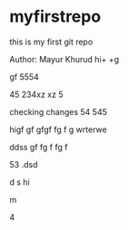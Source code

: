 # myfirstrepo
this is my first git repo
<br>

Author: Mayur Khurud
hi+
+g

gf
5554

45
234xz
xz
5


checking changes
54
545

higf
gf
gfgf
fg
f
g
wrterwe



ddss
gf
fg
f
fg
f

53
.dsd

d
s
hi


m

4
